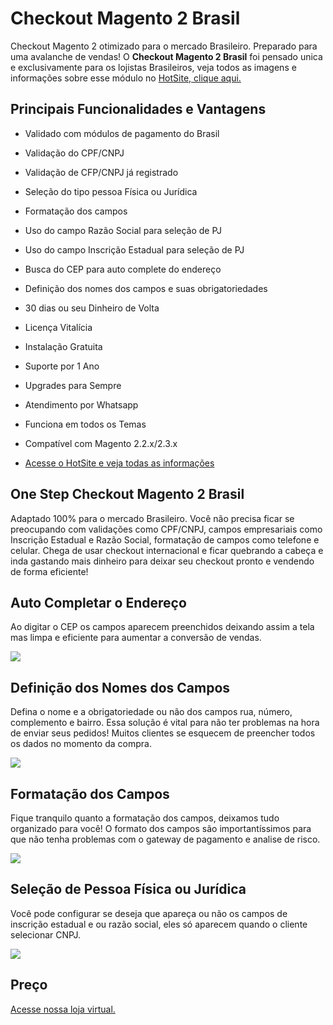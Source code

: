 # Checkout Magento 2 Brasil

Checkout Magento 2 otimizado para o mercado Brasileiro. Preparado para uma avalanche de vendas!
O **Checkout Magento 2 Brasil** foi pensado unica e exclusivamente para os lojistas Brasileiros, veja todos as imagens e informações sobre esse módulo no <a href="https://www.modulomagento.com.br/plugin/checkout-magento-2/">HotSite, clique aqui.</a>

## Principais Funcionalidades e Vantagens

* Validado com módulos de pagamento do Brasil
* Validação do CPF/CNPJ
* Validação de CFP/CNPJ já registrado
* Seleção do tipo pessoa Física ou Jurídica
* Formatação dos campos
* Uso do campo Razão Social para seleção de PJ
* Uso do campo Inscrição Estadual para seleção de PJ
* Busca do CEP para auto complete do endereço
* Definição dos nomes dos campos e suas obrigatoriedades
* 30 dias ou seu Dinheiro de Volta
* Licença Vitalícia
* Instalação Gratuita
* Suporte por 1 Ano
* Upgrades para Sempre
* Atendimento por Whatsapp
* Funciona em todos os Temas
* Compatível com Magento 2.2.x/2.3.x

* <a href="https://www.modulomagento.com.br/plugin/checkout-magento-2/">Acesse o HotSite e veja todas as informações</a>


## One Step Checkout Magento 2 Brasil

Adaptado 100% para o mercado Brasileiro. Você não precisa ficar se preocupando com validações como CPF/CNPJ, campos empresariais como Inscrição Estadual e Razão Social, formatação de campos como telefone e celular. Chega de usar checkout internacional e ficar quebrando a cabeça e inda gastando mais dinheiro para deixar seu checkout pronto e vendendo de forma eficiente!

## Auto Completar o Endereço

Ao digitar o CEP os campos aparecem preenchidos deixando assim a tela mas limpa e eficiente para aumentar a conversão de vendas.

<img src="https://www.modulomagento.com.br/plugin/wp-content/uploads/2020/01/checkout-magento-2-005.gif" />

## Definição dos Nomes dos Campos

Defina o nome e a obrigatoriedade ou não dos campos rua, número, complemento e bairro. Essa solução é vital para não ter problemas na hora de enviar seus pedidos! Muitos clientes se esquecem de preencher todos os dados no momento da compra.

<img src="https://www.modulomagento.com.br/plugin/wp-content/uploads/2020/01/checkout-magento-2-007.gif" />

## Formatação dos Campos

Fique tranquilo quanto a formatação dos campos, deixamos tudo organizado para você! O formato dos campos são importantíssimos para que não tenha problemas com o gateway de pagamento e analise de risco.

<img src="https://www.modulomagento.com.br/plugin/wp-content/uploads/2020/01/checkout-magento-2-006.gif" />

## Seleção de Pessoa Física ou Jurídica

Você pode configurar se deseja que apareça ou não os campos de inscrição estadual e ou razão social, eles só aparecem quando o cliente selecionar CNPJ.

<img src="https://www.modulomagento.com.br/plugin/wp-content/uploads/2020/01/checkout-magento-2-008.gif" />

## Preço

<a href="https://www.modulomagento.com.br/checkout-magento-2-brasil">Acesse nossa loja virtual.</a>
